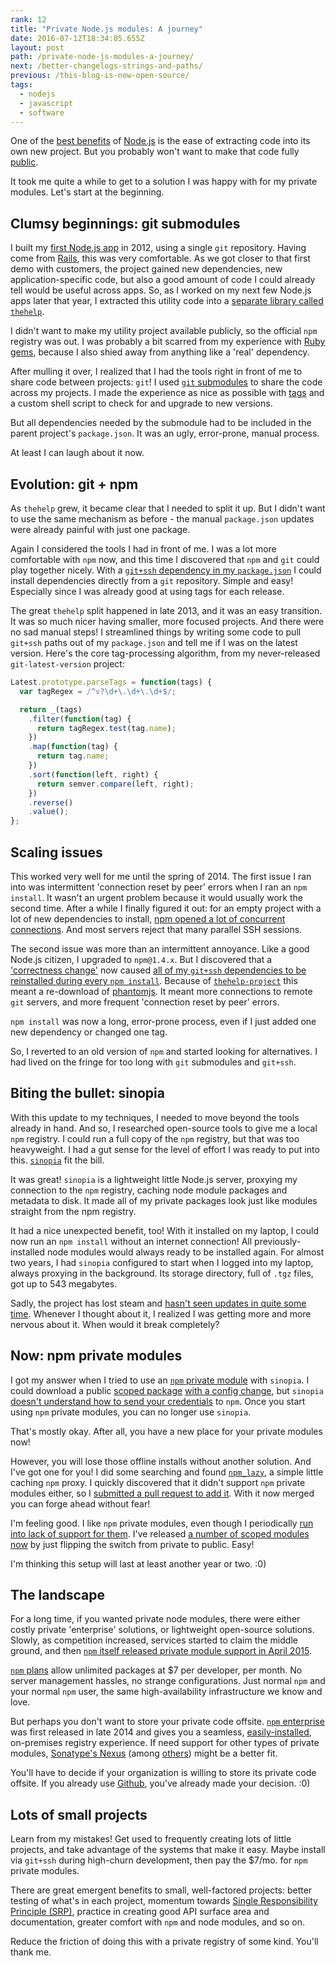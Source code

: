```yaml
---
rank: 12
title: "Private Node.js modules: A journey"
date: 2016-07-12T18:34:05.655Z
layout: post
path: /private-node-js-modules-a-journey/
next: /better-changelogs-strings-and-paths/
previous: /this-blog-is-now-open-source/
tags:
  - nodejs
  - javascript
  - software
---
```


One of the [best benefits](/node-js-is-not-magical/#4-small-projects) of [Node.js](https://nodejs.org/) is the ease of extracting code into its own new project. But you probably won't want to make that code fully [public](https://www.npmjs.com).

It took me quite a while to get to a solution I was happy with for my private modules. Let's start at the beginning.

<div class='fold'></div>

## Clumsy beginnings: git submodules

I built my [first Node.js app](https://scottnonnenberg.com/work/#liffft-2012-q-1-to-2013-q-2) in 2012, using a single `git` repository. Having come from [Rails](http://rubyonrails.org/), this was very comfortable. As we got closer to that first demo with customers, the project gained new dependencies, new application-specific code, but also a good amount of code I could already tell would be useful across apps. So, as I worked on my next few Node.js apps later that year, I extracted this utility code into a [separate library called `thehelp`](/the-state-of-thehelp/#background).

I didn't want to make my utility project available publicly, so the official `npm` registry was out. I was probably a bit scarred from my experience with [Ruby gems](https://rubygems.org/), because I also shied away from anything like a 'real' dependency.

After mulling it over, I realized that I had the tools right in front of me to share code between projects: `git`! I used [`git` submodules](https://git-scm.com/book/en/v2/Git-Tools-Submodules) to share the code across my projects. I made the experience as nice as possible with [tags](https://git-scm.com/book/en/Git-Basics-Tagging) and a custom shell script to check for and upgrade to new versions.

But all dependencies needed by the submodule had to be included in the parent project's `package.json`. It was an ugly, error-prone, manual process.

At least I can laugh about it now.

## Evolution: git + npm

As `thehelp` grew, it became clear that I needed to split it up. But I didn't want to use the same mechanism as before - the manual `package.json` updates were already painful with just one package.

Again I considered the tools I had in front of me. I was a lot more comfortable with `npm` now, and this time I discovered that `npm` and `git` could play together nicely. With a [`git+ssh` dependency in my `package.json`](https://docs.npmjs.com/files/package.json#git-urls-as-dependencies) I could install dependencies directly from a `git` repository. Simple and easy! Especially since I was already good at using tags for each release.

The great `thehelp` split happened in late 2013, and it was an easy transition. It was so much nicer having smaller, more focused projects. And there were no sad manual steps! I streamlined things by writing some code to pull `git+ssh` paths out of my `package.json` and tell me if I was on the latest version. Here's the core tag-processing algorithm, from my never-released `git-latest-version` project:

```javascript
Latest.prototype.parseTags = function(tags) {
  var tagRegex = /^v?\d+\.\d+\.\d+$/;

  return _(tags)
    .filter(function(tag) {
      return tagRegex.test(tag.name);
    })
    .map(function(tag) {
      return tag.name;
    })
    .sort(function(left, right) {
      return semver.compare(left, right);
    })
    .reverse()
    .value();
};
```

## Scaling issues

This worked very well for me until the spring of 2014. The first issue I ran into was intermittent 'connection reset by peer' errors when I ran an `npm install`. It wasn't an urgent problem because it would usually work the second time. After a while I finally figured it out: for an empty project with a lot of new dependencies to install, [npm opened a lot of concurrent connections](https://github.com/npm/npm/issues/3911#issuecomment-43971253). And most servers reject that many parallel SSH sessions.

The second issue was more than an intermittent annoyance. Like a good Node.js citizen, I upgraded to `npm@1.4.x`. But I discovered that a ['correctness change'](https://github.com/npm/npm/pull/4104) now caused [all of my `git+ssh` dependencies to be reinstalled during every `npm install`](https://github.com/npm/npm/issues/4191#issuecomment-38370399). Because of [`thehelp-project`](https://github.com/thehelp/project) this meant a re-download of [phantomjs](http://phantomjs.org/). It meant more connections to remote `git` servers, and more frequent 'connection reset by peer' errors.

`npm install` was now a long, error-prone process, even if I just added one new dependency or changed one tag.

So, I reverted to an old version of `npm` and started looking for alternatives. I had lived on the fringe for too long with `git` submodules and `git+ssh`.

## Biting the bullet: sinopia

With this update to my techniques, I needed to move beyond the tools already in hand. And so, I researched open-source tools to give me a local `npm` registry. I could run a full copy of the `npm` registry, but that was too heavyweight. I had a gut sense for the level of effort I was ready to put into this. [`sinopia`](https://github.com/rlidwka/sinopia) fit the bill.

It was great! `sinopia` is a lightweight little Node.js server, proxying my connection to the `npm` registry, caching node module packages and metadata to disk. It made all of my private packages look just like modules straight from the npm registry.

It had a nice unexpected benefit, too! With it installed on my laptop, I could now run an `npm install` without an internet connection! All previously-installed node modules would always ready to be installed again. For almost two years, I had `sinopia` configured to start when I logged into my laptop, always proxying in the background. Its storage directory, full of `.tgz` files, got up to 543 megabytes.

Sadly, the project has lost steam and [hasn't seen updates in quite some time](https://github.com/rlidwka/sinopia/issues/376). Whenever I thought about it, I realized I was getting more and more nervous about it. When would it break completely?

## Now: npm private modules

I got my answer when I tried to use an [`npm` private module](https://www.npmjs.com/private-modules) with `sinopia`. I could download a public [scoped package](https://docs.npmjs.com/misc/scope) [with a config change](https://github.com/rlidwka/sinopia/issues/376#issuecomment-195497794), but `sinopia` [doesn't understand how to send your credentials](https://github.com/rlidwka/sinopia/issues/278#issuecomment-176731408) to `npm`. Once you start using `npm` private modules, you can no longer use `sinopia`.

That's mostly okay. After all, you have a new place for your private modules now!

However, you will lose those offline installs without another solution. And I've got one for you! I did some searching and found [`npm_lazy`](https://github.com/mixu/npm_lazy), a simple little caching `npm` proxy. I quickly discovered that it didn't support `npm` private modules either, so I [submitted a pull request to add it](https://github.com/mixu/npm_lazy/pull/65). With it now merged you can forge ahead without fear!

I'm feeling good. I like `npm` private modules, even though I periodically [run into lack of support for them](https://github.com/sarbbottam/eslint-find-rules/pull/104). I've released [a number of scoped modules now](https://www.npmjs.com/~scottnonnenberg) by just flipping the switch from private to public. Easy!

I'm thinking this setup will last at least another year or two. :0)

## The landscape

For a long time, if you wanted private node modules, there were either costly private 'enterprise' solutions, or lightweight open-source solutions. Slowly, as competition increased, services started to claim the middle ground, and then [`npm` itself released private module support in April 2015](http://blog.npmjs.org/post/116379479775/npm-private-modules-are-here).

[`npm` plans](https://www.npmjs.com/pricing) allow unlimited packages at $7 per developer, per month. No server management hassles, no strange configurations. Just normal `npm` and your normal `npm` user, the same high-availability infrastructure we know and love.

But perhaps you don't want to store your private code offsite. [`npm` enterprise](https://www.npmjs.com/enterprise) was first released in late 2014 and gives you a seamless, [easily-installed](https://www.youtube.com/watch?v=mKMaG0cixXw), on-premises registry experience. If need support for other types of private modules, [Sonatype's Nexus](http://www.sonatype.com/download-oss-sonatype) (among [others](https://binary-repositories-comparison.github.io/)) might be a better fit.

You'll have to decide if your organization is willing to store its private code offsite. If you already use [Github](https://github.com/), you've already made your decision. :0)

## Lots of small projects

Learn from my mistakes! Get used to frequently creating lots of little projects, and take advantage of the systems that make it easy. Maybe install via `git+ssh` during high-churn development, then pay the $7/mo. for `npm` private modules.

There are great emergent benefits to small, well-factored projects: better testing of what's in each project, momentum towards [Single Responsibility Principle (SRP)](https://en.wikipedia.org/wiki/Single_responsibility_principle), practice in creating good API surface area and documentation, greater comfort with `npm` and node modules, and so on.

Reduce the friction of doing this with a private registry of some kind. You'll thank me.

